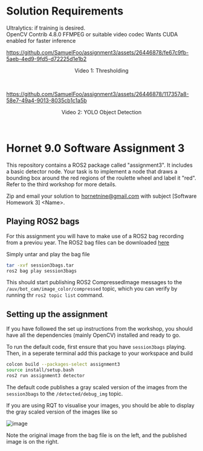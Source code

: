 # Solution Requirements

Ultralytics: if training is desired.  
OpenCV Contrib 4.8.0
FFMPEG or suitable video codec
Wants CUDA enabled for faster inference


https://github.com/SamuelFoo/assignment3/assets/26446878/fe67c9fb-5aeb-4ed9-9fd5-d72225d1e1b2

<p align="center">Video 1: Thresholding</p>
<br />

https://github.com/SamuelFoo/assignment3/assets/26446878/117357a8-58e7-49a4-9013-8035cb1c1a5b

<p align="center">Video 2: YOLO Object Detection</p>
<br />

# Hornet 9.0 Software Assignment 3

This repository contains a ROS2 package called "assignment3". It includes a basic detector node.
Your task is to implement a node that draws a bounding box around the red regions of the roulette wheel and label it "red".
Refer to the third workshop for more details.

Zip and email your solution to hornetnine@gmail.com with subject [Software Homework 3] \<Name\>.

## Playing ROS2 bags

For this assignment you will have to make use of a ROS2 bag recording from a previou year.
The ROS2 bag files can be downloaded [here](https://drive.google.com/file/d/1L2Q0CZNCxA--sK7Znj0MpWLe7PkKXeO2/view?usp=drive_link)

Simply untar and play the bag file

```bash
tar -xvf session3bags.tar
ros2 bag play session3bags
```

This should start publishing ROS2 CompressedImage messages to the `/auv/bot_cam/image_color/compressed` topic,
which you can verify by running thr `ros2 topic list` command.

## Setting up the assignment

If you have followed the set up instructions from the workshop,
you should have all the dependencies (mainly OpenCV) installed and ready to go.

To run the default code, first ensure that you have `session3bags` playing.
Then, in a seperate terminal add this package to your workspace and build

```bash
colcon build --packages-select assignment3
source install/setup.bash
ros2 run assignment3 detector
```

The default code publishes a gray scaled version of the images from the `session3bags` to the `/detected/debug_img` topic.

If you are using RQT to visualise your images,
you should be able to display the gray scaled version of the images like so

![image](https://github.com/hornetnine/assignment3/assets/143057023/1d3555c7-bae0-49b2-addb-bc664ef30c7a)

Note the original image from the bag file is on the left, and the published image is on the right.
